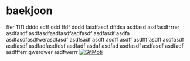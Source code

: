 # baekjoon
ffer
1111
dddd
sdff
ddd
ffdf
dddd
fasdfasdf
dffdsa
asdfasd
asdfasdfrrrer
asdfasdf
asdfasdfasdfasdfasdfasdf
asdfasdf
asdfa
asdfasdfasdfwerasdfasdf
asdfsadf
asdff
asdff
asdff
asdfff
asdff
asdfasdf
asdfasdf
asdfadfasdfdsf
asdfadf
asdaf
asdfad
asdfasdf
asdfasdf
asdfadf
asdffferr
qwerqwer
asdfwerrr
[![GitMoti](http://mymoti.co.kr:3000/username/d-perado)](http://mymoti.co.kr)
